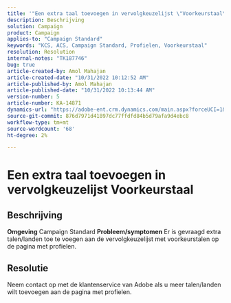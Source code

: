 ```yaml
---
title: '"Een extra taal toevoegen in vervolgkeuzelijst \"Voorkeurstaal\"'
description: Beschrijving
solution: Campaign
product: Campaign
applies-to: "Campaign Standard"
keywords: "KCS, ACS, Campaign Standard, Profielen, Voorkeurstaal"
resolution: Resolution
internal-notes: "TK187746"
bug: true
article-created-by: Amol Mahajan
article-created-date: "10/31/2022 10:12:52 AM"
article-published-by: Amol Mahajan
article-published-date: "10/31/2022 10:13:44 AM"
version-number: 5
article-number: KA-14871
dynamics-url: "https://adobe-ent.crm.dynamics.com/main.aspx?forceUCI=1&pagetype=entityrecord&etn=knowledgearticle&id=bb163392-0459-ed11-9561-6045bd006079"
source-git-commit: 876d7971d41897dc77ffdfd84b5d79afa9d4ebc8
workflow-type: tm+mt
source-wordcount: '68'
ht-degree: 2%

---
```


# Een extra taal toevoegen in vervolgkeuzelijst Voorkeurstaal

## Beschrijving

<b>Omgeving</b>
Campaign Standard
<b>Probleem/symptomen</b>
Er is gevraagd extra talen/landen toe te voegen aan de vervolgkeuzelijst met voorkeurstalen op de pagina met profielen.


## Resolutie


Neem contact op met de klantenservice van Adobe als u meer talen/landen wilt toevoegen aan de pagina met profielen.
